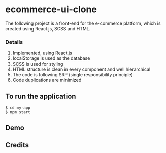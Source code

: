 # ecommerce-ui-clone
The following project is a front-end for the e-commerce platform, which is created using React.js, SCSS and HTML.
### Details
1. Implemented, using React.js
2. localStorage is used as the database
3. SCSS is used for styling
4. HTML structure is clean in every component and well hierarchical
5. The code is following SRP (single responsibility principle) 
6. Code duplications are minimized

## To run the application
		
	$ cd my-app 
	$ npm start
    
## Demo


## Credits
